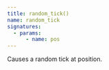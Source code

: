 ```yaml
---
title: random_tick()
name: random_tick
signatures:
  - params:
      - name: pos
---
```


Causes a random tick at position.
